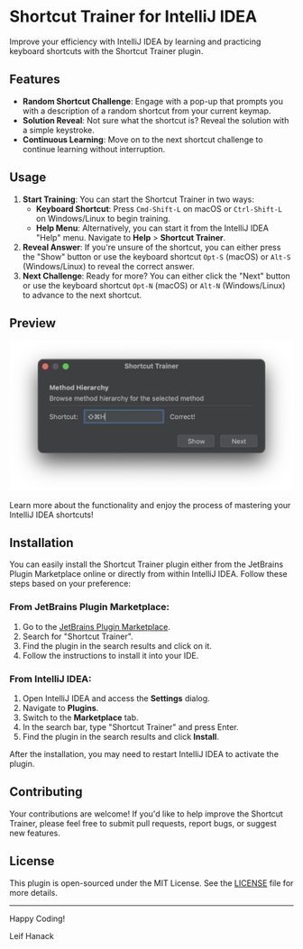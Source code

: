 # Shortcut Trainer for IntelliJ IDEA

Improve your efficiency with IntelliJ IDEA by learning and practicing keyboard shortcuts with the Shortcut Trainer plugin.

## Features

- **Random Shortcut Challenge**: Engage with a pop-up that prompts you with a description of a random shortcut from your current keymap.
- **Solution Reveal**: Not sure what the shortcut is? Reveal the solution with a simple keystroke.
- **Continuous Learning**: Move on to the next shortcut challenge to continue learning without interruption.

## Usage

1. **Start Training**: You can start the Shortcut Trainer in two ways:
    - **Keyboard Shortcut**: Press `Cmd-Shift-L` on macOS or `Ctrl-Shift-L` on Windows/Linux to begin training.
    - **Help Menu**: Alternatively, you can start it from the IntelliJ IDEA "Help" menu. Navigate to **Help** > **Shortcut Trainer**.
2. **Reveal Answer**: If you're unsure of the shortcut, you can either press the "Show" button or use the keyboard shortcut `Opt-S` (macOS) or `Alt-S` (Windows/Linux) to reveal the correct answer.
3. **Next Challenge**: Ready for more? You can either click the "Next" button or use the keyboard shortcut `Opt-N` (macOS) or `Alt-N` (Windows/Linux) to advance to the next shortcut.


## Preview

![Shortcut Trainer Preview](shortcut-trainer.png)

Learn more about the functionality and enjoy the process of mastering your IntelliJ IDEA shortcuts!

## Installation

You can easily install the Shortcut Trainer plugin either from the JetBrains Plugin Marketplace online or directly from within IntelliJ IDEA. Follow these steps based on your preference:

### From JetBrains Plugin Marketplace:

1. Go to the [JetBrains Plugin Marketplace](https://plugins.jetbrains.com).
2. Search for "Shortcut Trainer".
3. Find the plugin in the search results and click on it.
4. Follow the instructions to install it into your IDE.

### From IntelliJ IDEA:

1. Open IntelliJ IDEA and access the **Settings** dialog.
2. Navigate to **Plugins**.
3. Switch to the **Marketplace** tab.
4. In the search bar, type "Shortcut Trainer" and press Enter.
5. Find the plugin in the search results and click **Install**.

After the installation, you may need to restart IntelliJ IDEA to activate the plugin.

## Contributing

Your contributions are welcome! If you'd like to help improve the Shortcut Trainer, please feel free to submit pull requests, report bugs, or suggest new features.

## License

This plugin is open-sourced under the MIT License. See the [LICENSE](LICENSE.md) file for more details.

---

Happy Coding!

Leif Hanack
